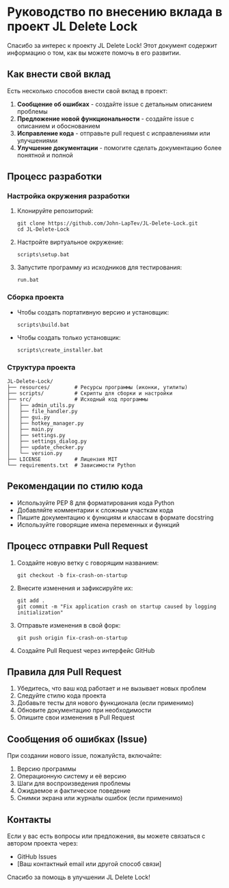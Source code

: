 # Руководство по внесению вклада в проект JL Delete Lock

Спасибо за интерес к проекту JL Delete Lock! Этот документ содержит информацию о том, как вы можете помочь в его развитии.

## Как внести свой вклад

Есть несколько способов внести свой вклад в проект:

1. **Сообщение об ошибках** - создайте issue с детальным описанием проблемы
2. **Предложение новой функциональности** - создайте issue с описанием и обоснованием
3. **Исправление кода** - отправьте pull request с исправлениями или улучшениями
4. **Улучшение документации** - помогите сделать документацию более понятной и полной

## Процесс разработки

### Настройка окружения разработки

1. Клонируйте репозиторий:
   ```
   git clone https://github.com/John-LapTev/JL-Delete-Lock.git
   cd JL-Delete-Lock
   ```

2. Настройте виртуальное окружение:
   ```
   scripts\setup.bat
   ```

3. Запустите программу из исходников для тестирования:
   ```
   run.bat
   ```

### Сборка проекта

- Чтобы создать портативную версию и установщик:
  ```
  scripts\build.bat
  ```

- Чтобы создать только установщик:
  ```
  scripts\create_installer.bat
  ```

### Структура проекта

```
JL-Delete-Lock/
├── resources/        # Ресурсы программы (иконки, утилиты)
├── scripts/          # Скрипты для сборки и настройки
├── src/              # Исходный код программы
│   ├── admin_utils.py
│   ├── file_handler.py
│   ├── gui.py
│   ├── hotkey_manager.py
│   ├── main.py
│   ├── settings.py
│   ├── settings_dialog.py
│   ├── update_checker.py
│   └── version.py
├── LICENSE           # Лицензия MIT
└── requirements.txt  # Зависимости Python
```

## Рекомендации по стилю кода

- Используйте PEP 8 для форматирования кода Python
- Добавляйте комментарии к сложным участкам кода
- Пишите документацию к функциям и классам в формате docstring
- Используйте говорящие имена переменных и функций

## Процесс отправки Pull Request

1. Создайте новую ветку с говорящим названием:
   ```
   git checkout -b fix-crash-on-startup
   ```

2. Внесите изменения и зафиксируйте их:
   ```
   git add .
   git commit -m "Fix application crash on startup caused by logging initialization"
   ```

3. Отправьте изменения в свой форк:
   ```
   git push origin fix-crash-on-startup
   ```

4. Создайте Pull Request через интерфейс GitHub

## Правила для Pull Request

1. Убедитесь, что ваш код работает и не вызывает новых проблем
2. Следуйте стилю кода проекта
3. Добавьте тесты для нового функционала (если применимо)
4. Обновите документацию при необходимости
5. Опишите свои изменения в Pull Request

## Сообщения об ошибках (Issue)

При создании нового issue, пожалуйста, включайте:

1. Версию программы
2. Операционную систему и её версию
3. Шаги для воспроизведения проблемы
4. Ожидаемое и фактическое поведение
5. Снимки экрана или журналы ошибок (если применимо)

## Контакты

Если у вас есть вопросы или предложения, вы можете связаться с автором проекта через:

- GitHub Issues
- [Ваш контактный email или другой способ связи]

Спасибо за помощь в улучшении JL Delete Lock!
